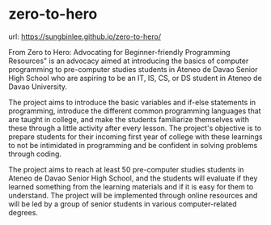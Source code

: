 # zero-to-hero

url: https://sungbinlee.github.io/zero-to-hero/

From Zero to Hero: Advocating for Beginner-friendly Programming Resources" is an advocacy aimed at introducing the basics of computer programming to pre-computer studies students in Ateneo de Davao Senior High School who are aspiring to be an IT, IS, CS, or DS student in Ateneo de Davao University. 

The project aims to introduce the basic variables and if-else statements in programming, introduce the different common programming languages that are taught in college, and make the students familiarize themselves with these through a little activity after every lesson. The project's objective is to prepare students for their incoming first year of college with these learnings to not be intimidated in programming and be confident in solving problems through coding. 

The project aims to reach at least 50 pre-computer studies students in Ateneo de Davao Senior High School, and the students will evaluate if they learned something from the learning materials and if it is easy for them to understand. The project will be implemented through online resources and will be led by a group of senior students in various computer-related degrees.
